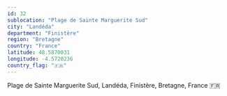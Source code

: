 ```yaml
---
id: 32
sublocation: "Plage de Sainte Marguerite Sud"
city: "Landéda"
department: "Finistère"
region: "Bretagne"
country: "France"
latitude: 48.5870031
longitude: -4.5720236
country_flag: "🇫🇷"
---
```

Plage de Sainte Marguerite Sud, Landéda, Finistère, Bretagne, France 🇫🇷
